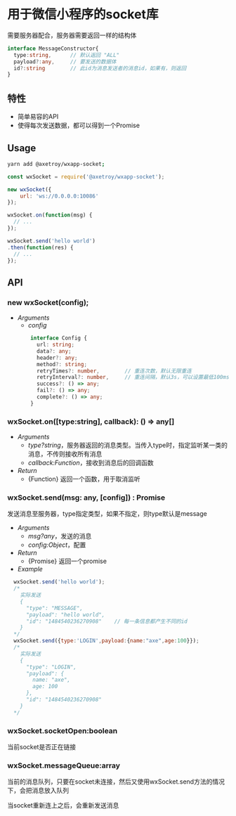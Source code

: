 # 用于微信小程序的socket库

需要服务器配合，服务器需要返回一样的结构体

```typescript
interface MessageConstructor{
  type:string,      // 默认返回 "ALL"
  payload?:any,     // 要发送的数据体
  id?:string        // 此id为消息发送者的消息id，如果有，则返回
}
```

## 特性

- 简单易容的API
- 使得每次发送数据，都可以得到一个Promise


## Usage

```bash
yarn add @axetroy/wxapp-socket;
```

```javascript
const wxSocket = require('@axetroy/wxapp-socket');

new wxSocket({
    url: 'ws://0.0.0.0:10086'
});

wxSocket.on(function(msg) {
  // ...
});

wxSocket.send('hello world')
.then(function(res) {
  // ...
});

```

## API

### new wxSocket(config);

- *Arguments*
    - *config*
    ```typescript
        interface Config {
          url: string;
          data?: any;
          header?: any;
          method?: string;
          retryTimes?: number,        // 重连次数，默认无限重连
          retryInterval?: number,     // 重连间隔，默认3s，可以设置最低100ms
          success?: () => any;
          fail?: () => any;
          complete?: () => any;
        }
    ```

### wxSocket.on([type:string], callback): () => any[]

- *Arguments*
    - *type?string*，服务器返回的消息类型。当传入type时，指定监听某一类的消息，不传则接收所有消息
    - *callback:Function*，接收到消息后的回调函数
- *Return*
    - {Function} 返回一个函数，用于取消监听

### wxSocket.send(msg: any, [config]) : Promise<any>

发送消息至服务器，type指定类型，如果不指定，则type默认是message

- *Arguments*
    - *msg?any*，发送的消息
    - *config:Object*，配置
- *Return*
    - {Promise} 返回一个promise
- *Example*

```javascript
  wxSocket.send('hello world');
  /*
    实际发送
    {
      "type": "MESSAGE",
      "payload": "hello world",
      "id": "1484540236270908"    // 每一条信息都产生不同的id
    }
  */
  wxSocket.send({type:'LOGIN',payload:{name:"axe",age:100}});
  /*
    实际发送
    {
      "type": "LOGIN",
      "payload": {
        name: "axe",
        age: 100
      },
      "id": "1484540236270908"
    }
  */
```

### wxSocket.socketOpen:boolean

当前socket是否正在链接

### wxSocket.messageQueue:array

当前的消息队列，只要在socket未连接，然后又使用wxSocket.send方法的情况下，会把消息放入队列

当socket重新连上之后，会重新发送消息